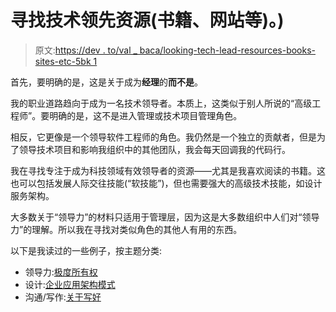 # 寻找技术领先资源(书籍、网站等)。)

> 原文:[https://dev . to/val _ baca/looking-tech-lead-resources-books-sites-etc-5bk 1](https://dev.to/val_baca/looking-for-tech-lead-resources-books-sites-etc-5bk1)

首先，要明确的是，这是关于成为**经理**的**而不是**。

我的职业道路趋向于成为一名技术领导者。本质上，这类似于别人所说的“高级工程师”。要明确的是，这不是进入管理或技术项目管理角色。

相反，它更像是一个领导软件工程师的角色。我仍然是一个独立的贡献者，但是为了领导技术项目和影响我组织中的其他团队，我会每天回调我的代码行。

我在寻找专注于成为科技领域有效领导者的资源——尤其是我喜欢阅读的书籍。这也可以包括发展人际交往技能(“软技能”)，但也需要强大的高级技术技能，如设计服务架构。

大多数关于“领导力”的材料只适用于管理层，因为这是大多数组织中人们对“领导力”的理解。所以我在寻找对类似角色的其他人有用的东西。

以下是我读过的一些例子，按主题分类:

*   领导力:[极度所有权](https://www.amazon.com/Extreme-Ownership-U-S-Navy-SEALs-ebook/dp/B0739PYQSS)
*   设计:[企业应用架构模式](https://www.amazon.com/Patterns-Enterprise-Application-Architecture-Martin/dp/0321127420)
*   沟通/写作:[关于写好](https://www.amazon.com/Writing-Well-30th-Anniversary-Nonfiction-ebook/dp/B0090RVGW0)